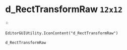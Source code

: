 # d_RectTransformRaw `12x12`
<img src="/img/d_RectTransformRaw.png" width=12 height=12>

``` CSharp
EditorGUIUtility.IconContent("d_RectTransformRaw")
```
```
d_RectTransformRaw
```
